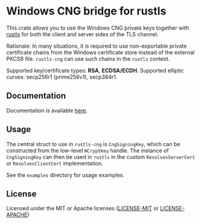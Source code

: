 # Windows CNG bridge for rustls

This crate allows you to use the Windows CNG private keys together with [rustls](https://docs.rs/rustls/latest/rustls)
 for both the client and server sides of the TLS channel.

Rationale: In many situations, it is required to use non-exportable private certificate chains
 from the Windows certificate store instead of the external PKCS8 file.
 `rustls-cng` can use such chains in the `rustls` context.

Supported key/certificate types: **RSA**, **ECDSA/ECDH**. Supported elliptic curves: secp256r1 (prime256v1), secp384r1.

## Documentation

Documentation is available [here](https://rustls.github.io/rustls-cng/doc/rustls_cng).

## Usage

The central struct to use in `rustls-cng` is `CngSigningKey`, which can be constructed
 from the low-level `NCryptKey` handle. The instance of `CngSigningKey` can then be
 used in `rustls` in the custom `ResolvesServerCert` or `ResolvesClientCert` implementation.

See the `examples` directory for usage examples.

## License

Licensed under the MIT or Apache licenses ([LICENSE-MIT](https://opensource.org/licenses/MIT) or [LICENSE-APACHE](https://opensource.org/licenses/Apache-2.0))
